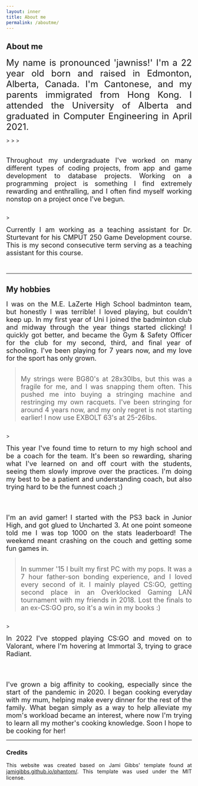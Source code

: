 ```yaml
---
layout: inner
title: About me
permalink: /aboutme/
---
```


<!-- Not sure why the text font is different -->
  <div>
  <!-- h2 I think is header 2 -->
    <h2> About me </h2>
    <!-- Most likely p for paragraph -->
    <p align=justify> <font size="5"> My name is pronounced 'jawniss!' I'm a 22 year old born and raised in Edmonton, Alberta, Canada. I'm Cantonese, and my parents immigrated from Hong Kong. I attended the University of Alberta and graduated in Computer Engineering in April 2021. </font></p>
  </div>
>
>
> <div align=justify> <p> <font size="4"> <br> Throughout my undergraduate I've worked on many different types of coding projects, from app and game development to database projects. Working on a programming project is something I find extremely rewarding and enthralling, and I often find myself working nonstop on a project once I've begun. </font> </p></div>
<br>
> <div align=justify> <p> <font size="4"> Currently I am working as a teaching assistant for Dr. Sturtevant for his CMPUT 250 Game Development course. This is my second consecutive term serving as a teaching assistant for this course. </font> </p> </div>
<br>

---

## My hobbies

<div align=justify> <p> <font size="4"> I was on the M.E. LaZerte High School badminton team, but honestly I was terrible! I loved playing, but couldn't keep up. In my first year of Uni I joined the badminton club and midway through the year things started clicking! I quickly got better, and became the Gym & Safety Officer for the club for my second, third, and final year of schooling. I've been playing for 7 years now, and my love for the sport has only grown. </font></p></div>

> <div align=justify> <p> <font size="4"> <br> My strings were BG80's at 28x30lbs, but this was a fragile for me, and I was snapping them often. This pushed me into buying a stringing machine and restringing my own racquets. I've been stringing for around 4 years now, and my only regret is not starting earlier! I now use EXBOLT 63's at 25-26lbs. </font> </p></div> 
<br>
> <div align=justify> <p> <font size="4"> This year I've found time to return to my high school and be a coach for the team. It's been so rewarding, sharing what I've learned on and off court with the students, seeing them slowly improve over the practices. I'm doing my best to be a patient and understanding coach, but also trying hard to be the funnest coach ;) </font></p> </div>

<br>
<br>

<div align=justify> <p> <font size="4"> I'm an avid gamer! I started with the PS3 back in Junior High, and got glued to Uncharted 3. At one point someone told me I was top 1000 on the stats leaderboard! The weekend meant crashing on the couch and getting some fun games in. </font> </p> </div> 

> <div align=justify> <p> <font size="4"> <br> In summer '15 I built my first PC with my pops. It was a 7 hour father-son bonding experience, and I loved every second of it. I mainly played CS:GO, getting second place in an Overklocked Gaming LAN tournament with my friends in 2018. Lost the finals to an ex-CS:GO pro, so it's a win in my books :) </font> </p> </div>
<br>
> <div align=justify> <p> <font size="4"> In 2022 I've stopped playing CS:GO and moved on to Valorant, where I'm hovering at Immortal 3, trying to grace Radiant. </font> </p> </div> 

<br>
<br>

<div align=justify> <p> <font size="4"> I've grown a big affinity to cooking, especially since the start of the pandemic in 2020. I began cooking everyday with my mum, helping make every dinner for the rest of the family. What began simply as a way to help alleviate my mom's workload became an interest, where now I'm trying to learn all my mother's cooking knowledge. Soon I hope to be cooking for her! </font></p></div>

---

### Credits

<div align=justify> <p> This website was created based on Jami Gibbs' template found at <a href="http://jamigibbs.github.io/phantom/">jamigibbs.github.io/phantom/</a>. This template was used under the MIT license. </p>

</div> 